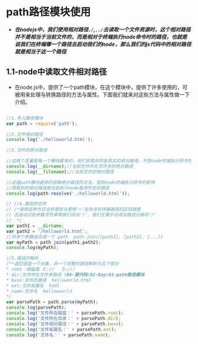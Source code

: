# path路径模块使用

* ***在nodejs中，我们使用相对路径`./`,`../`去读取一个文件资源时，这个相对路径并不是相当于当前文件的，而是相对于终端执行node命令时的路径，也就是说我们在终端哪一个路径去启动我们的node，那么我们的js代码中的相对路径就是相当于这一个路径***


## 1.1-node中读取文件相对路径

* 在node.js中，提供了一个path模块，在这个模块中，提供了许多使用的，可被用来处理与转换路径的方法与属性。下面我们就来对这些方法与属性做一下介绍。

```javascript

//1.导入路径模块
var path = require('path');

//2.文件相对路径
console.log('./helloworld.html');

//3.文件的绝对路径

//这两个变量是每一个模块都有的，他们获取到的是真实的绝对路径，不受node终端执行命令的影响
console.log(__dirname);//当前文件所在文件夹的绝对路径
console.log(__filename);//当前文件的绝对路径

//这是path模块提供的获取绝对路径的方法，受到node终端执行命令的影响
//获取到的绝对路径是当前执行node程序所在的路径
console.log(path.resolve('./helloworld.html'));

// //4.路径的合并
// /*使用这种方式合并路径与使用'+'加号合并拼接路径的区别就是
// 会自动识别参数字符串帮我们添加'/'，我们无需手动添加路径分隔符'/'
//  */
var path1 = __dirname;
var path2 = '/helloworld.html';
//将多个参数组合成一个 path  path.join([path1], [path2], [...])
var myPath = path.join(path1,path2);
console.log(myPath);

//5.路径的解析
/**返回值是一个对象，将一个完整的路径解析为五个部分
* root：根磁盘（C://   D://）
* dir:文件所在文件夹路径 \04-源代码\02-Day\01-path路径模块
* base:文件的路径  helloworld.html
* ext:文件拓展名  html
* name:文件名  hellowworld
*/
var parsePath = path.parse(myPath);
console.log(parsePath);
console.log('文件所在磁盘：' + parsePath.root);
console.log('文件所在目录：' + parsePath.dir);
console.log('文件相对路径：' + parsePath.base);
console.log('文件拓展名：' + parsePath.ext);
console.log('文件名：' + parsePath.name);

```